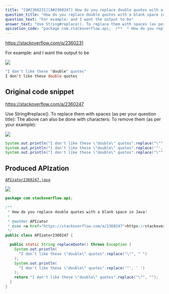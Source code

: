 ```yaml
---
title: "[Q#2360231][A#2360247] How do you replace double quotes with a blank space in Java?"
question_title: "How do you replace double quotes with a blank space in Java?"
question_text: "For example: and I want the output to be"
answer_text: "Use String#replace(). To replace them with spaces (as per your question title): The above can also be done with characters: To remove them (as per your example):"
apization_code: "package com.stackoverflow.api;  /**  * How do you replace double quotes with a blank space in Java?  *  * @author APIzator  * @see <a href=\"https://stackoverflow.com/a/2360247\">https://stackoverflow.com/a/2360247</a>  */ public class APIzator2360247 {    public static String replaceQuote() throws Exception {     System.out.println(       \"I don't like these \\\"double\\\" quotes\".replace(\"\\\"\", \" \")     );     System.out.println(       \"I don't like these \\\"double\\\" quotes\".replace('\"', ' ')     );     return \"I don't like these \\\"double\\\" quotes\".replace(\"\\\"\", \"\");   } }"
---
```


https://stackoverflow.com/q/2360231

For example:
and I want the output to be


<div class="code-logo"><img src="/stackoverflow.png" /></div>

```java
"I don't like these "double" quotes"
I don't like these double quotes
```


## Original code snippet

https://stackoverflow.com/a/2360247

Use String#replace().
To replace them with spaces (as per your question title):
The above can also be done with characters:
To remove them (as per your example):

<div class="code-logo"><img src="/stackoverflow.png" /></div>

```java
System.out.println("I don't like these \"double\" quotes".replace("\"", " "));
System.out.println("I don't like these \"double\" quotes".replace('"', ' '));
System.out.println("I don't like these \"double\" quotes".replace("\"", ""));
```

## Produced APIzation

[`APIzator2360247.java`](https://github.com/pasqualesalza/apization/raw/main/data/search/APIzator2360247.java)

<div class="code-logo"><img src="/apizator.png" /></div>

```java
package com.stackoverflow.api;

/**
 * How do you replace double quotes with a blank space in Java?
 *
 * @author APIzator
 * @see <a href="https://stackoverflow.com/a/2360247">https://stackoverflow.com/a/2360247</a>
 */
public class APIzator2360247 {

  public static String replaceQuote() throws Exception {
    System.out.println(
      "I don't like these \"double\" quotes".replace("\"", " ")
    );
    System.out.println(
      "I don't like these \"double\" quotes".replace('"', ' ')
    );
    return "I don't like these \"double\" quotes".replace("\"", "");
  }
}

```